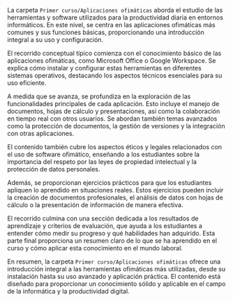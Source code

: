 La carpeta `Primer curso/Aplicaciones ofimáticas` aborda el estudio de las herramientas y software utilizados para la productividad diaria en entornos informáticos. En este nivel, se centra en las aplicaciones ofimáticas más comunes y sus funciones básicas, proporcionando una introducción integral a su uso y configuración.

El recorrido conceptual típico comienza con el conocimiento básico de las aplicaciones ofimáticas, como Microsoft Office o Google Workspace. Se explica cómo instalar y configurar estas herramientas en diferentes sistemas operativos, destacando los aspectos técnicos esenciales para su uso eficiente.

A medida que se avanza, se profundiza en la exploración de las funcionalidades principales de cada aplicación. Esto incluye el manejo de documentos, hojas de cálculo y presentaciones, así como la colaboración en tiempo real con otros usuarios. Se abordan también temas avanzados como la protección de documentos, la gestión de versiones y la integración con otras aplicaciones.

El contenido también cubre los aspectos éticos y legales relacionados con el uso de software ofimático, enseñando a los estudiantes sobre la importancia del respeto por las leyes de propiedad intelectual y la protección de datos personales.

Además, se proporcionan ejercicios prácticos para que los estudiantes apliquen lo aprendido en situaciones reales. Estos ejercicios pueden incluir la creación de documentos profesionales, el análisis de datos con hojas de cálculo o la presentación de información de manera efectiva.

El recorrido culmina con una sección dedicada a los resultados de aprendizaje y criterios de evaluación, que ayuda a los estudiantes a entender cómo medir su progreso y qué habilidades han adquirido. Esta parte final proporciona un resumen claro de lo que se ha aprendido en el curso y cómo aplicar esta conocimiento en el mundo laboral.

En resumen, la carpeta `Primer curso/Aplicaciones ofimáticas` ofrece una introducción integral a las herramientas ofimáticas más utilizadas, desde su instalación hasta su uso avanzado y aplicación práctica. El contenido está diseñado para proporcionar un conocimiento sólido y aplicable en el campo de la informática y la productividad digital.
